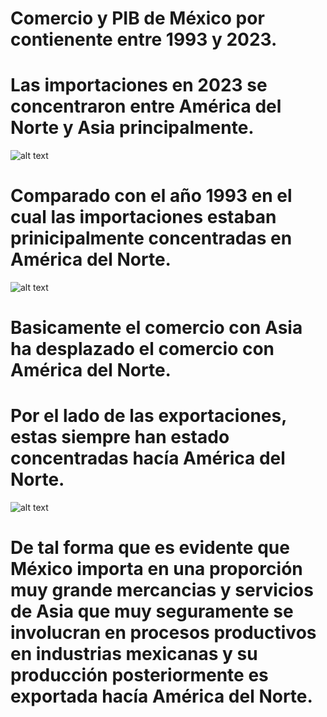 # Comercio y PIB de México por contienente entre 1993 y 2023.

# Las importaciones en 2023 se concentraron entre América del Norte y Asia principalmente.
![alt text](image.png)

# Comparado con el año 1993 en el cual las importaciones estaban prinicipalmente concentradas en América del Norte.
![alt text](image-1.png)

# Basicamente el comercio con Asia ha desplazado el comercio con América del Norte.

# Por el lado de las exportaciones, estas siempre han estado concentradas hacía América del Norte.
![alt text](image-2.png)

# De tal forma que es evidente que México importa en una proporción muy grande mercancias y servicios de Asia que muy seguramente se involucran en procesos productivos en industrias mexicanas y su producción posteriormente es exportada hacía América del Norte.